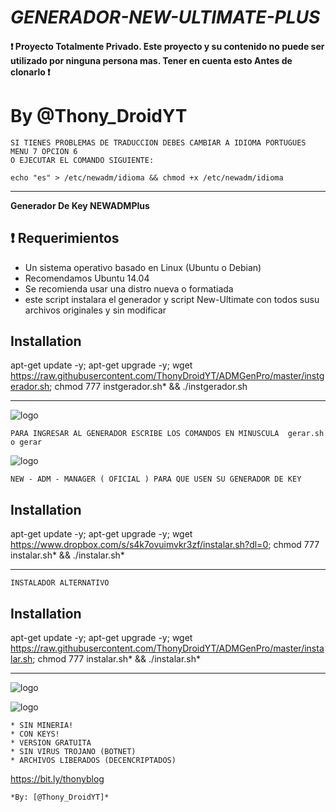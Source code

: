 ﻿# *GENERADOR-NEW-ULTIMATE-PLUS*


#### :heavy_exclamation_mark: Proyecto Totalmente Privado. Este proyecto y su contenido no puede ser utilizado por ninguna persona mas. Tener en cuenta esto Antes de clonarlo :heavy_exclamation_mark:

# By @Thony_DroidYT

```
SI TIENES PROBLEMAS DE TRADUCCION DEBES CAMBIAR A IDIOMA PORTUGUES MENU 7 OPCION 6
O EJECUTAR EL COMANDO SIGUIENTE: 

echo "es" > /etc/newadm/idioma && chmod +x /etc/newadm/idioma
```

-------------------------------------------------------------------------------

**Generador De Key NEWADMPlus**

## :heavy_exclamation_mark: Requerimientos

* Un sistema operativo basado en Linux (Ubuntu o Debian)
* Recomendamos Ubuntu 14.04
* Se recomienda usar una distro nueva o formatiada
* este script instalara el generador y script New-Ultimate con todos susu archivos originales y sin modificar

## Installation

apt-get update -y; apt-get upgrade -y; wget https://raw.githubusercontent.com/ThonyDroidYT/ADMGenPro/master/instgerador.sh; chmod 777 instgerador.sh* && ./instgerador.sh

-------------------------------------------------------------------------------

![logo](https://github.com/ThonyDroidYT/ADMGenPro/blob/master/IMAGES/InstalGen.jpg)

```
PARA INGRESAR AL GENERADOR ESCRIBE LOS COMANDOS EN MINUSCULA  gerar.sh o gerar
```

![logo](https://github.com/ThonyDroidYT/ADMGenPro/blob/master/IMAGES/KEYGEN-ADM-PLUS.jpg)


```
NEW - ADM - MANAGER ( OFICIAL ) PARA QUE USEN SU GENERADOR DE KEY
```

## Installation

apt-get update -y; apt-get upgrade -y; wget https://www.dropbox.com/s/s4k7ovuimvkr3zf/instalar.sh?dl=0; chmod 777 instalar.sh* && ./instalar.sh*

-------------------------------------------------------------------------------

```
INSTALADOR ALTERNATIVO
```

## Installation

apt-get update -y; apt-get upgrade -y; wget https://raw.githubusercontent.com/ThonyDroidYT/ADMGenPro/master/instalar.sh; chmod 777 instalar.sh* && ./instalar.sh*

-------------------------------------------------------------------------------

![logo](https://github.com/ThonyDroidYT/ADMGenPro/blob/master/IMAGES/InstalADMPlus.jpg)

![logo](https://github.com/ThonyDroidYT/ADMGenPro/blob/master/IMAGES/20201003_152430.jpg)

```
* SIN MINERIA! 
* CON KEYS! 
* VERSION GRATUITA 
* SIN VIRUS TROJANO (BOTNET) 
* ARCHIVOS LIBERADOS (DECENCRIPTADOS)
```


https://bit.ly/thonyblog

```
*By: [@Thony_DroidYT]*
```
